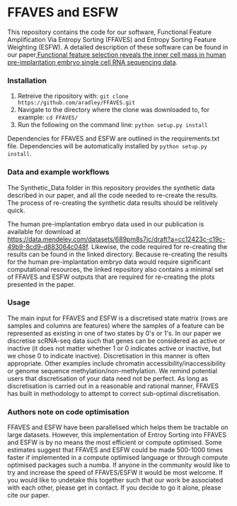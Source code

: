 
# FFAVES and ESFW
This repository contains the code for our software, Functional Feature Amplification Via Entropy Sorting (FFAVES) and Entropy Sorting Feature Weighting (ESFW). A detailed description of these software can be found in our paper,[Functional feature selection reveals the inner cell mass in human pre-implantation embryo single cell RNA sequencing data](https://www.biorxiv.org/content/10.1101/2022.04.08.487653v1).

### Installation
1. Retreive the ripository with: `git clone https://github.com/aradley/FFAVES.git`
2. Navigate to the directory where the clone was downloaded to, for example: `cd FFAVES/`
3. Run the following on the command line: `python setup.py install`

Dependencies for FFAVES and ESFW are outlined in the requirements.txt file. Dependencies will be automatically installed by `python setup.py install`.

### Data and example workflows
The Synthetic_Data folder in this repository provides the synthetic data described in our paper, and all the code needed to re-create the results. The process of re-creating the synthetic data results should be relitively quick.

The human pre-implantation embryo data used in our publication is available for download at https://data.mendeley.com/datasets/689pm8s7jc/draft?a=cc12423c-c19c-49b9-8cd9-d883064c048f. Likewise, the code required for re-creating the results can be found in the linked directory. Because re-creating the results for the human pre-implantation embryo data would require significant computational resources, the linked repository also contains a minimal set of FFAVES and ESFW outputs that are required for re-creating the plots presented in the paper.

### Usage
The main input for FFAVES and ESFW is a discretised state matrix (rows are samples and columns are features) where the samples of a feature can be represented as existing in one of two states by 0's or 1's. In our paper we discretise scRNA-seq data such that genes can be considered as active or inactive (it does not matter whether 1 or 0 indicates active or inactive, but we chose 0 to indicate inactive). Discretisation in this manner is often appropriate. Other examples include chromatin accessibility/inaccessibility or genome sequence methylation/non-methylation. We remind potential users that discretisation of your data need not be perfect. As long as discretisation is carried out in a reasonable and rational manner, FFAVES has built in methodology to attempt to correct sub-optimal discretisation.

### Authors note on code optimisation
FFAVES and ESFW have been parallelised which helps them be tractable on large datasets. However, this implementation of Entroy Sorting into FFAVES and ESFW is by no means the most efficient or compute optimised. Some estimates suggest that FFAVES and ESFW could be made 500-1000 times faster if implemented in a compute optimised language or through compute optimised packages such a numba. If anyone in the community would like to try and increase the speed of FFAVES/ESFW it would be most welcome. If you would like to undetake this together such that our work be associated with each other, please get in contact. If you decide to go it alone, please cite our paper.
